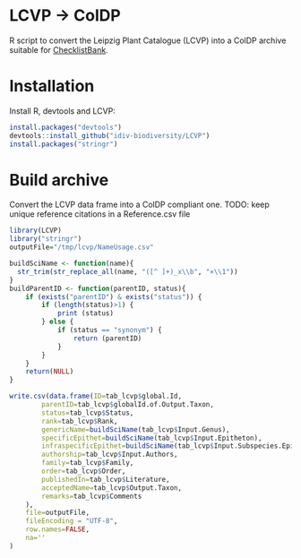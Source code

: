 # LCVP -> ColDP
R script to convert the Leipzig Plant Catalogue (LCVP) into a ColDP archive suitable for [ChecklistBank](https://www.checklistbank.org).

# Installation
Install R, devtools and LCVP:

```r
install.packages("devtools")
devtools::install_github("idiv-biodiversity/LCVP")
install.packages("stringr")
```

# Build archive

Convert the LCVP data frame into a ColDP compliant one.
TODO: keep unique reference citations in a Reference.csv file

```r
library(LCVP)
library("stringr")
outputFile="/tmp/lcvp/NameUsage.csv"

buildSciName <- function(name){
  str_trim(str_replace_all(name, "([^ ]+)_x\\b", "×\\1"))
}
buildParentID <- function(parentID, status){
	if (exists("parentID") & exists("status")) {
		if (length(status)>1) {
			print (status)
		} else {
			if (status == "synonym") {
				return (parentID)
			}
		}
	}
	return(NULL)
}

write.csv(data.frame(ID=tab_lcvp$global.Id,
		parentID=tab_lcvp$globalId.of.Output.Taxon,
		status=tab_lcvp$Status,
		rank=tab_lcvp$Rank, 
		genericName=buildSciName(tab_lcvp$Input.Genus), 
		specificEpithet=buildSciName(tab_lcvp$Input.Epitheton), 
		infraspecificEpithet=buildSciName(tab_lcvp$Input.Subspecies.Epitheton), 
		authorship=tab_lcvp$Input.Authors, 
		family=tab_lcvp$Family, 
		order=tab_lcvp$Order, 
		publishedIn=tab_lcvp$Literature, 
		acceptedName=tab_lcvp$Output.Taxon, 
		remarks=tab_lcvp$Comments
	), 
	file=outputFile,
	fileEncoding = "UTF-8",
	row.names=FALSE,
	na=''
)
```
